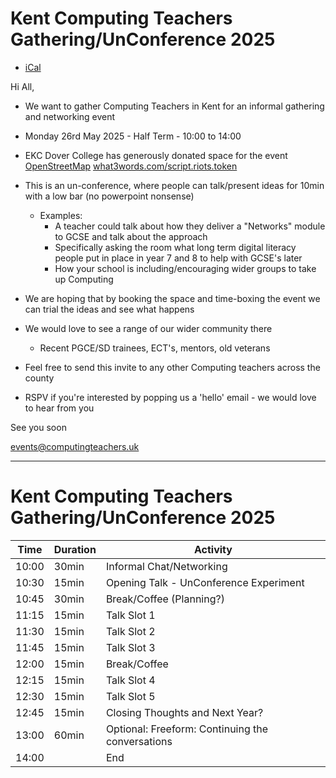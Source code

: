 Kent Computing Teachers Gathering/UnConference 2025
===================================================

* [iCal](./kent-computing-teachers-unconference-2025.ics)
<!--
* [Google Sheet - Talk Grid](https://docs.google.com/spreadsheets/d/1E4yDP3Vlxf2qAox-kCxR4TpBteeNC0cJPL6oGfldPns/edit?usp=sharing)
-->

Hi All,

* We want to gather Computing Teachers in Kent for an informal gathering and networking event
* Monday 26rd May 2025 - Half Term - 10:00 to 14:00
* EKC Dover College has generously donated space for the event  [OpenStreetMap](https://www.openstreetmap.org/search?query=#map=19/51.128215/1.312295) [what3words.com/script.riots.token](https://what3words.com/script.riots.token)

* This is an un-conference, where people can talk/present ideas for 10min with a low bar (no powerpoint nonsense)
    * Examples:
        * A teacher could talk about how they deliver a "Networks" module to GCSE and talk about the approach
        * Specifically asking the room what long term digital literacy people put in place in year 7 and 8 to help with GCSE's later
        * How your school is including/encouraging wider groups to take up Computing
* We are hoping that by booking the space and time-boxing the event we can trial the ideas and see what happens
* We would love to see a range of our wider community there
    * Recent PGCE/SD trainees, ECT's, mentors, old veterans
* Feel free to send this invite to any other Computing teachers across the county
* RSPV if you're interested by popping us a 'hello' email - we would love to hear from you

See you soon

<events@computingteachers.uk>


---


Kent Computing Teachers Gathering/UnConference 2025
===================================================

| Time | Duration | Activity |
|------|----------|----------|
|10:00|30min|Informal Chat/Networking|
|10:30|15min|Opening Talk - UnConference Experiment|
|10:45|30min|Break/Coffee (Planning?)|
|11:15|15min|Talk Slot 1|
|11:30|15min|Talk Slot 2|
|11:45|15min|Talk Slot 3|
|12:00|15min|Break/Coffee|
|12:15|15min|Talk Slot 4|
|12:30|15min|Talk Slot 5|
|12:45|15min|Closing Thoughts and Next Year?|
|13:00|60min|Optional: Freeform: Continuing the conversations|
|14:00||End|
